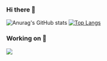 ### Hi there 👋

<!--
**MonicaKim89/MonicaKim89** is a ✨ _special_ ✨ repository because its `README.md` (this file) appears on your GitHub profile.

Here are some ideas to get you started:

- 🔭 I’m currently working on ...
- 🌱 I’m currently learning ...
- 👯 I’m looking to collaborate on ...
- 🤔 I’m looking for help with ...
- 💬 Ask me about ...
- 📫 How to reach me: ...
- 😄 Pronouns: ...
- ⚡ Fun fact: ...
-->

![Anurag's GitHub stats](https://github-readme-stats.vercel.app/api?username=MonicaKim89&theme=tokyonight&show_icons=true)
[![Top Langs](https://github-readme-stats.vercel.app/api/top-langs/?username=MonicaKim89&layout=compact)](https://github.com/anuraghazra/github-readme-stats)

### Working on 🤔
<img src="https://img.shields.io/badge/Python-3766AB?style=flat-square&logo=Python&logoColor=white"/></a>
